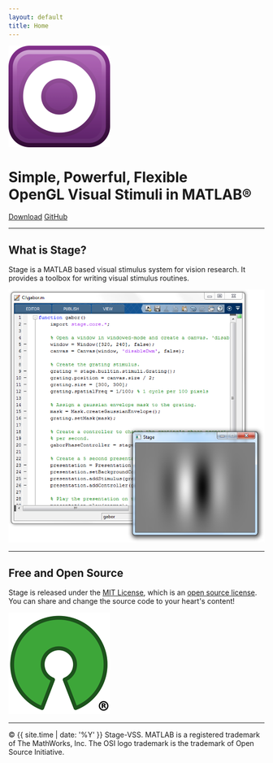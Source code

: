 ```yaml
---
layout: default
title: Home
---
```


<img src="public/images/logo@2x.png" width="200" height="200">
<h1>Simple, Powerful, Flexible<br>
OpenGL Visual Stimuli in MATLAB&reg;</h1>
<p>
  <a href="{{ site.github.repo }}/releases/download/{{ site.version }}/Stage.mltbx" class="btn">Download</a>
  <a href="{{ site.github.repo }}" class="btn">GitHub</a>
</p>

<hr>

## What is Stage?
Stage is a MATLAB based visual stimulus system for vision research. It provides a toolbox for writing visual stimulus routines.

![hero](public/images/hero.png)

<hr>

## Free and Open Source
Stage is released under the [MIT License](https://opensource.org/licenses/MIT), which is an [open source license](https://opensource.org/docs/osd). You can share and change the source code to your heart's content!

<img src="public/images/osi@2x.png" width="200" height="200">

<hr>

&copy; {{ site.time | date: '%Y' }} Stage-VSS. MATLAB is a registered trademark of The MathWorks, Inc. The OSI logo trademark is the trademark of Open Source Initiative.
